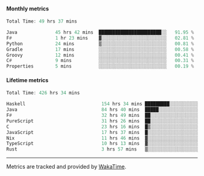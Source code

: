 #### Monthly metrics
<!--START_SECTION:wakamonthly-->

```asm
Total Time: 49 hrs 37 mins

Java              45 hrs 42 mins  ███████████████████████░░   91.95 %
F#                1 hr 23 mins    ▓░░░░░░░░░░░░░░░░░░░░░░░░   02.81 %
Python            24 mins         ▒░░░░░░░░░░░░░░░░░░░░░░░░   00.81 %
Gradle            17 mins         ░░░░░░░░░░░░░░░░░░░░░░░░░   00.58 %
Groovy            12 mins         ░░░░░░░░░░░░░░░░░░░░░░░░░   00.41 %
C#                9 mins          ░░░░░░░░░░░░░░░░░░░░░░░░░   00.31 %
Properties        5 mins          ░░░░░░░░░░░░░░░░░░░░░░░░░   00.19 %
```

<!--END_SECTION:wakamonthly-->
#### Lifetime metrics
<!--START_SECTION:wakalifetime-->

```asm
Total Time: 426 hrs 34 mins

Haskell                            154 hrs 34 mins █████████░░░░░░░░░░░░░░░░   36.13 %
Java                               84 hrs 40 mins  █████░░░░░░░░░░░░░░░░░░░░   19.79 %
F#                                 32 hrs 49 mins  ██░░░░░░░░░░░░░░░░░░░░░░░   07.67 %
PureScript                         31 hrs 26 mins  ██░░░░░░░░░░░░░░░░░░░░░░░   07.35 %
C                                  23 hrs 16 mins  █▒░░░░░░░░░░░░░░░░░░░░░░░   05.44 %
JavaScript                         17 hrs 37 mins  █░░░░░░░░░░░░░░░░░░░░░░░░   04.12 %
Nix                                11 hrs 46 mins  ▓░░░░░░░░░░░░░░░░░░░░░░░░   02.75 %
TypeScript                         10 hrs 13 mins  ▓░░░░░░░░░░░░░░░░░░░░░░░░   02.39 %
Rust                               3 hrs 57 mins   ▒░░░░░░░░░░░░░░░░░░░░░░░░   00.93 %
```

<!--END_SECTION:wakalifetime-->

---

Metrics are tracked and provided by [WakaTime](https://github.com/athul/waka-readme).
